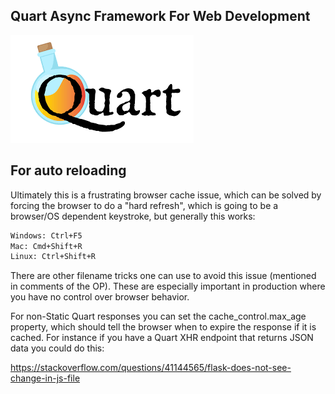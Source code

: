 ## Quart Async Framework For Web Development

<img src="./Images/quartLogo.png" >

## For auto reloading

<p>

Ultimately this is a frustrating browser cache issue, which can be solved by forcing the browser to do a "hard refresh", which is going to be a browser/OS dependent keystroke, but generally this works:

```bash
Windows: Ctrl+F5
Mac: Cmd+Shift+R
Linux: Ctrl+Shift+R

```

There are other filename tricks one can use to avoid this issue (mentioned in comments of the OP). These are especially important in production where you have no control over browser behavior.

For non-Static Quart responses you can set the cache_control.max_age property, which should tell the browser when to expire the response if it is cached. For instance if you have a Quart XHR endpoint that returns JSON data you could do this:

</p>

https://stackoverflow.com/questions/41144565/flask-does-not-see-change-in-js-file
